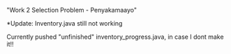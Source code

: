 "Work 2 Selection Problem - Penyakamaayo" 

*Update: Inventory.java still not working

Currently pushed "unfinished" inventory_progress.java, in case I dont make it!!

